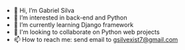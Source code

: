 - 👋 Hi, I’m Gabriel Silva
- 👀 I’m interested in back-end and Python
- 🌱 I’m currently learning Django framework
- 💞️ I'm looking to collaborate on Python web projects
- 📫 How to reach me: send email to gsilvexist7@gmail.com

<!---
silvagabriel07/silvagabriel07 is a ✨ special ✨ repository because its `README.md` (this file) appears on your GitHub profile.
You can click the Preview link to take a look at your changes.
--->
